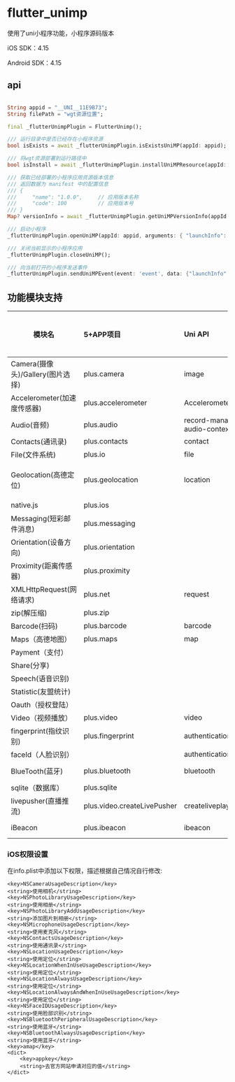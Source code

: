 # flutter_unimp

使用了uni小程序功能，小程序源码版本

iOS SDK：4.15

Android SDK：4.15

## api

```dart

String appid = "__UNI__11E9B73";
String filePath = "wgt资源位置";

final _flutterUnimpPlugin = FlutterUnimp();

/// 运行目录中是否已经存在小程序资源
bool isExists = await _flutterUnimpPlugin.isExistsUniMP(appId: appid);

/// 将wgt资源部署到运行路径中
bool isInstall = await _flutterUnimpPlugin.installUniMPResource(appId: appid, wgtPath: filePath);

/// 获取已经部署的小程序应用资源版本信息
/// 返回数据为 manifest 中的配置信息
/// {
///     "name": "1.0.0",     // 应用版本名称
///     "code": 100          // 应用版本号
/// }
Map? versionInfo = await _flutterUnimpPlugin.getUniMPVersionInfo(appId: appid);

/// 启动小程序
_flutterUnimpPlugin.openUniMP(appId: appid, arguments: { "launchInfo": "Hello UniMP" });

/// 关闭当前显示的小程序应用
_flutterUnimpPlugin.closeUniMP();

/// 向当前打开的小程序发送事件
_flutterUnimpPlugin.sendUniMPEvent(event: 'event', data: {"launchInfo": "Hello UniMP"});

```

## 功能模块支持
| 模块名                           | 5+APP项目                       | Uni API                      | 是否支持 | iOS Info.plist权限设置                                                                                                                                      | Android权限 |
|----------------------------------|:----------------------------|:-----------------------------|----------|----------------------------------------------------------------------------------------------------------------------------------------------|:------------|
| Camera(摄像头)/Gallery(图片选择) | plus.camera                 | image                        | 是       | NSCameraUsageDescription<br />NSPhotoLibraryUsageDescription<br />NSPhotoLibraryAddUsageDescription                                          |             |
| Accelerometer(加速度传感器)      | plus.accelerometer          | Accelerometer                | 是       |                                                                                                                                              |             |
| Audio(音频)                      | plus.audio                  | record-manager<br />audio-context | 是       | NSMicrophoneUsageDescription                                                                                                                 |             |
| Contacts(通讯录)                 | plus.contacts               | contact                      | 是       | NSContactsUsageDescription                                                                                                                   |             |
| File(文件系统)                   | plus.io                     | file                         | 是       |                                                                                                                                              |             |
| Geolocation(高德定位)                | plus.geolocation            | location                     | 是       | NSLocationUsageDescription<br />NSLocationWhenInUseUsageDescription<br />NSLocationAlwaysUsageDescription<br />NSLocationAlwaysAndWhenInUseUsageDescription |             |
| native.js                        | plus.ios                    |                              | 是       |                                                                                                                                              |             |
| Messaging(短彩邮件消息)          | plus.messaging              |                              | 是       |                                                                                                                                              |             |
| Orientation(设备方向)            | plus.orientation            |                              | 是       |                                                                                                                                              |             |
| Proximity(距离传感器)            | plus.proximity              |                              | 是       |                                                                                                                                              |             |
| XMLHttpRequest(网络请求)         | plus.net                    | request                      | 是       |                                                                                                                                              |             |
| zip(解压缩)                      | plus.zip                    |                              | 是       |                                                                                                                                              |             |
| Barcode(扫码)                    | plus.barcode                | barcode                      | 是       | NSCameraUsageDescription                                                                                                                     |             |
| Maps（高德地图）                       | plus.maps                   | map                          | 是      | https://nativesupport.dcloud.net.cn/UniMPDocs/UseModule/ios/ios.html                                                                         |             |
| Payment（支付）                    |                             |                              | 否       |                                                                                                                                              |             |
| Share(分享)                      |                             |                              | 否       |                                                                                                                                              |             |
| Speech(语音识别)                 |                             |                              | 否       |                                                                                                                                              |             |
| Statistic(友盟统计)              |                             |                              | 否       |                                                                                                                                              |             |
| Oauth（授权登陆）                  |                             |                              | 否       |                                                                                                                                              |             |
| Video（视频播放）                  | plus.video                  | video                        | 是       |                                                                                                                                              |             |
| fingerprint(指纹识别)            | plus.fingerprint            | authentication               | 是       |                                                                                                                                              |             |
| faceId（人脸识别）                 |                             | authentication               | 是       | NSFaceIDUsageDescription                                                                                                                     |             |
| BlueTooth(蓝牙)                  | plus.bluetooth              | bluetooth                    | 是       | NSBluetoothPeripheralUsageDescription<br />NSBluetoothAlwaysUsageDescription                                                                 |             |
| sqlite（数据库）                   | plus.sqlite                 |                              | 是       |                                                                                                                                              |             |
| livepusher(直播推流)             | plus.video.createLivePusher | createliveplayercontext      | 是       |                                                                                                                                              |             |
| iBeacon                          | plus.ibeacon                | ibeacon                      | 是       | NSBluetoothPeripheralUsageDescription<br />NSBluetoothAlwaysUsageDescription                                                                 |             |

### iOS权限设置
在info.plist中添加以下权限，描述根据自己情况自行修改:
```plist
<key>NSCameraUsageDescription</key>
<string>使用相机</string>
<key>NSPhotoLibraryUsageDescription</key>
<string>使用相册</string>
<key>NSPhotoLibraryAddUsageDescription</key>
<string>添加图片到相册</string>
<key>NSMicrophoneUsageDescription</key>
<string>使用麦克风</string>
<key>NSContactsUsageDescription</key>
<string>使用通讯录</string>
<key>NSLocationUsageDescription</key>
<string>使用定位</string>
<key>NSLocationWhenInUseUsageDescription</key>
<string>使用定位</string>
<key>NSLocationAlwaysUsageDescription</key>
<string>使用定位</string>
<key>NSLocationAlwaysAndWhenInUseUsageDescription</key>
<string>使用定位</string>
<key>NSFaceIDUsageDescription</key>
<string>使用脸部识别</string>
<key>NSBluetoothPeripheralUsageDescription</key>
<string>使用蓝牙</string>
<key>NSBluetoothAlwaysUsageDescription</key>
<string>使用蓝牙</string>
<key>amap</key>
<dict>
	<key>appkey</key>
	<string>去官方网站申请对应的值</string>
</dict>
```
